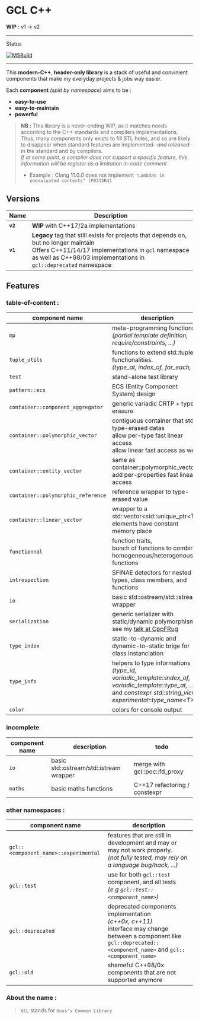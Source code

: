 # **GCL C++**

**WIP** : v1 -> v2

---

Status

[![MSBuild](https://github.com/GuillaumeDua/GCL_CPP/actions/workflows/msbuild.yml/badge.svg?branch=master&event=push)](https://github.com/GuillaumeDua/GCL_CPP/actions/workflows/msbuild.yml)

---

This **modern-C++**, **header-only library** is a stack of useful and convinient components that make my everyday projects & jobs way easier.

Each **component** *(split by namespace)* aims to be :
- **easy-to-use**
- **easy-to-maintain**
- **powerful**

> **NB :** This library is a never-ending WIP, as it matches needs according to the C++ standards and compilers implementations.  
> Thus, many components only exists to fill STL holes, and so are likely to disappear when standard features are implemented *-and released-* in the standard and by compilers.  
> *If at some point, a compiler does not support a specific feature, this information will be register as a limitation in-code comment*  
> - Example : Clang 11.0.0 does not implement `"Lambdas in unevaluated contexts" (P0315R4)`

## Versions

| Name | Description |
| ---- | ----------- |
| **`v2`** | **WIP** with C++17/2a implementations |
| **`v1`** | **Legacy** tag that still exists for projects that depends on, but no longer maintain<br>Offers C++11/14/17 implementations in `gcl` namespace<br>as well as C++98/03 implementations in `gcl::deprecated` namespace |

## Features

### table-of-content :
| **component** name                 | description                                                                                |
|------------------------------------|--------------------------------------------------------------------------------------------|
| `mp`                               | meta-programming functions *(partial template definition, require/constraints, ...)*       |
| `tuple_utils`                      | functions to extend std::tuple functionalities.<br>*(type_at, index_of, for_each, ...)*    |
| `test`                             | stand-alone test library                                                                   |
| `pattern::ecs`                     | ECS (Entity Component System) design                                                       |
| `container::component_aggregator`  | generic variadic CRTP + type-erasure                                                       |
| `container::polymorphic_vector`    | contiguous container that store type-erased datas<br>allow per-type fast linear access<br>allow linear fast access as well     |
| `container::entity_vector`         | same as container::polymorphic_vector<br>add per-properties fast linear access             |
| `container::polymorphic_reference` | reference wrapper to type-erased value                                                     |
| `container::linear_vector`         | wrapper to a std::vector<std::unique_ptr\<T\>><br>elements have constant memory place      |
| `functionnal`                      | function traits,<br>bunch of functions to combine homogeneous/heterogenous functions       |
| `introspection`                    | SFINAE detectors for nested types, class members, and functions                            |
| `io`                               | basic std::ostream/std::istream wrapper                                                    |
| `serialization`                    | generic serializer with static/dynamic polymorphism<br>see my [talk at CppFRug](https://github.com/cpp-frug/paris/tree/master/events/2017-01-19_n14/Serial)              |
| `type_index`                       | static-to-dynamic and dynamic-to-static brige for class instanciation                      |
| `type_info`                        | helpers to type informations<br>*(type_id, variadic_template::index_of, variadic_template::type_at, ... )*<br>and *constexpr std::string_view experimental::type_name\<T\>* |
| `color`                            | colors for console output                                                                  |

### incomplete
| **component** name               | description                              |                   todo                          |
|----------------------------------|------------------------------------------|-------------------------------------------------|
| `io`                             | basic std::ostream/std::istream wrapper  |  merge with gcl\:\:poc\:\:fd_proxy              |
| `maths`                          | basic maths functions                    |  C++17 refactoring / constexpr                  |

### other namespaces :
| **component** name                 | description                                                                                |
|------------------------------------|--------------------------------------------------------------------------------------------|
| `gcl::<component_name>::experimental` | features that are still in development and may or may not work properly.<br>*(not fully tested, may rely on a language bug/hack, ...)* |
| `gcl::test`                        | use for both `gcl::test` component, and all tests<br>*(e.g `gcl::test::<component_name>`)* |
| `gcl::deprecated`                  | deprecated components implementation<br>*(c++0x, c++11)*<br>interface may change between a component like `gcl::deprecated::<component_name>` and `gcl::<component_name>` |
| `gcl::old`                         | shameful C++98/0x components that are not supported anymore                                 |

### About the name :
> `GCL` stands for `Guss's Common Library`
